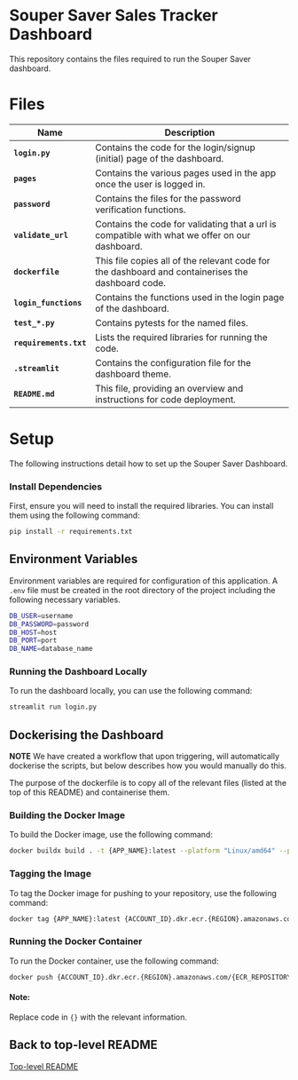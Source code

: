 # Souper Saver Sales Tracker Dashboard

This repository contains the files required to run the Souper Saver dashboard.

# Files

| Name                   | Description                                                                                       |
| ---------------------- | ------------------------------------------------------------------------------------------------- |
| **`login.py`**         | Contains the code for the login/signup (initial) page of the dashboard.                           |
| **`pages`**            | Contains the various pages used in the app once the user is logged in.                            |
| **`password`**         | Contains the files for the password verification functions.                                       |
| **`validate_url`**     | Contains the code for validating that a url is compatible with what we offer on our dashboard.    |
| **`dockerfile`**       | This file copies all of the relevant code for the dashboard and containerises the dashboard code. |
| **`login_functions`**  | Contains the functions used in the login page of the dashboard.                                   |
| **`test_*.py`**        | Contains pytests for the named files.                                                             |
| **`requirements.txt`** | Lists the required libraries for running the code.                                                |
| **`.streamlit`**       | Contains the configuration file for the dashboard theme.                                          |
| **`README.md`**        | This file, providing an overview and instructions for code deployment.                            |

# Setup

The following instructions detail how to set up the Souper Saver Dashboard.

### Install Dependencies

First, ensure you will need to install the required libraries. You can install them using the following command:

```bash
pip install -r requirements.txt
```

## Environment Variables

Environment variables are required for configuration of this application. A `.env` file must be created in the root directory
of the project including the following necessary variables.

```bash
DB_USER=username
DB_PASSWORD=password
DB_HOST=host
DB_PORT=port
DB_NAME=database_name
```

### Running the Dashboard Locally

To run the dashboard locally, you can use the following command:

```bash
streamlit run login.py
```

## Dockerising the Dashboard

**NOTE**
We have created a workflow that upon triggering, will automatically dockerise the scripts, but below describes how you would manually do this.

The purpose of the dockerfile is to copy all of the relevant files (listed at the top of this README) and containerise them.

### Building the Docker Image

To build the Docker image, use the following command:

```bash
docker buildx build . -t {APP_NAME}:latest --platform "Linux/amd64" --provenance=false
```

### Tagging the Image

To tag the Docker image for pushing to your repository, use the following command:

```bash
docker tag {APP_NAME}:latest {ACCOUNT_ID}.dkr.ecr.{REGION}.amazonaws.com/{ECR_REPOSITORY}:latest
```

### Running the Docker Container

To run the Docker container, use the following command:

```bash
docker push {ACCOUNT_ID}.dkr.ecr.{REGION}.amazonaws.com/{ECR_REPOSITORY}:latest
```

#### Note:

Replace code in `{}` with the relevant information.

## Back to top-level README

[Top-level README](../README.md)
